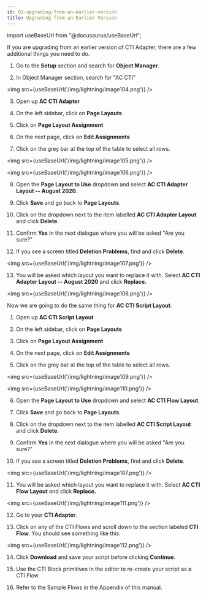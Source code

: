 ```yaml
---
id: 03-upgrading-from-an-earlier-version
title: Upgrading from an Earlier Version
---
```


import useBaseUrl from "@docusaurus/useBaseUrl";

If you are upgrading from an earlier version of CTI Adapter, there are a
few additional things you need to do.

1.  Go to the **Setup** section and search for **Object Manager**.

2.  In Object Manager section, search for "AC CTI"

<img src={useBaseUrl('/img/lightning/image104.png')} />

3.  Open up **AC CTI Adapter**

4.  On the left sidebar, click on **Page Layouts**

5.  Click on **Page Layout Assignment**

6.  On the next page, click on **Edit Assignments**

7.  Click on the grey bar at the top of the table to select all rows.

<img src={useBaseUrl('/img/lightning/image105.png')} />

<img src={useBaseUrl('/img/lightning/image106.png')} />

8.  Open the **Page Layout to Use** dropdown and select **AC CTI Adapter
    Layout -- August 2020**.

9.  Click **Save** and go back to **Page Layouts**.

10. Click on the dropdown next to the item labelled **AC CTI Adapter
    Layout** and click **Delete**.

11. Confirm **Yes** in the next dialogue where you will be asked "Are
    you sure?"

12. If you see a screen titled **Deletion Problems**, find and click
    **Delete**.

<img src={useBaseUrl('/img/lightning/image107.png')} />

13. You will be asked which layout you want to replace it with. Select
    **AC CTI Adapter Layout -- August 2020** and click **Replace.**

<img src={useBaseUrl('/img/lightning/image108.png')} />

Now we are going to do the same thing for **AC CTI Script Layout**.

1.  Open up **AC CTI Script Layout**

2.  On the left sidebar, click on **Page Layouts**

3.  Click on **Page Layout Assignment**

4.  On the next page, click on **Edit Assignments**

5.  Click on the grey bar at the top of the table to select all rows.

<img src={useBaseUrl('/img/lightning/image109.png')} />

<img src={useBaseUrl('/img/lightning/image110.png')} />

6.  Open the **Page Layout to Use** dropdown and select **AC CTI Flow
    Layout**.

7.  Click **Save** and go back to **Page Layouts**.

8.  Click on the dropdown next to the item labelled **AC CTI Script
    Layout** and click **Delete**.

9.  Confirm **Yes** in the next dialogue where you will be asked "Are
    you sure?"

10. If you see a screen titled **Deletion Problems**, find and click
    **Delete**.

<img src={useBaseUrl('/img/lightning/image107.png')} />

11. You will be asked which layout you want to replace it with. Select
    **AC CTI Flow Layout** and click **Replace.**

<img src={useBaseUrl('/img/lightning/image111.png')} />

12. Go to your **CTI Adapter**.

13. Click on any of the CTI Flows and scroll down to the section labeled
    **CTI Flow**. You should see something like this:

<img src={useBaseUrl('/img/lightning/image112.png')} />

14. Click **Download** and save your script before clicking
    **Continue**.

15. Use the CTI Block primitives in the editor to re-create your script
    as a CTI Flow.

16. Refer to the Sample Flows in the Appendix of this manual.
